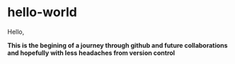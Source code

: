 # hello-world

Hello,

<b>This is the begining of a journey through github and future collaborations and hopefully with less headaches from version control</b>


